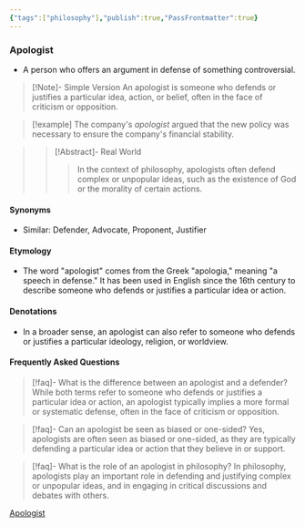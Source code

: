 ```yaml
---
{"tags":["philosophy"],"publish":true,"PassFrontmatter":true}
---
```



### Apologist

- A person who offers an argument in defense of something controversial.

> [!Note]- Simple Version
> An apologist is someone who defends or justifies a particular idea, action, or belief, often in the face of criticism or opposition.

> [!example]
> The company's *apologist* argued that the new policy was necessary to ensure the company's financial stability.

> > [!Abstract]- Real World
> > > In the context of philosophy, apologists often defend complex or unpopular ideas, such as the existence of God or the morality of certain actions.

#### **Synonyms**
- Similar: Defender, Advocate, Proponent, Justifier

#### **Etymology**
- The word "apologist" comes from the Greek "apologia," meaning "a speech in defense." It has been used in English since the 16th century to describe someone who defends or justifies a particular idea or action.

#### **Denotations**
- In a broader sense, an apologist can also refer to someone who defends or justifies a particular ideology, religion, or worldview.

#### Frequently Asked Questions

> [!faq]- What is the difference between an apologist and a defender?
> While both terms refer to someone who defends or justifies a particular idea or action, an apologist typically implies a more formal or systematic defense, often in the face of criticism or opposition.

> [!faq]- Can an apologist be seen as biased or one-sided?
> Yes, apologists are often seen as biased or one-sided, as they are typically defending a particular idea or action that they believe in or support.

> [!faq]- What is the role of an apologist in philosophy?
> In philosophy, apologists play an important role in defending and justifying complex or unpopular ideas, and in engaging in critical discussions and debates with others.

[Apologist](https://en.wikipedia.org/wiki/Apologist)